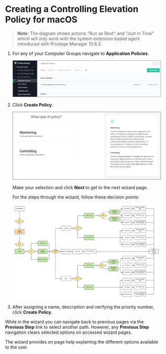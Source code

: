 [title]: # (Controlling: Elevate macOS)
[tags]: # (create)
[priority]: # (12)
# Creating a Controlling Elevation Policy for macOS

>**Note**: The diagram shows actions "Run as Root" and "Just in Time" which will only work with the system extension based agent introduced with Privilege Manager 10.8.2.

1. For any of your Computer Groups navigate to __Application Policies__.

   ![app policies](../images/wizard/app-pol-1.png "Application Policies overview page")
1. Click __Create Policy__.

   ![wizard 1](../images/wizard/wiz-1.png "Policy Wizard first page")

   Make your selection and click __Next__ to get to the next wizard page.

   For the steps through the wizard, follow these decision points:

   ![elevate](../images/wizard/controlling-elevate-macOS.png "Policy Wizard decision diagram")
1. After assigning a name, description and verifying the priority number, click __Create Policy__.

While in the wizard you can navigate back to previous pages via the __Previous Step__ link to select another path. However, any __Previous Step__ navigation clears selected options on accessed wizard pages.

The wizard provides on page help explaining the different options available to the user.